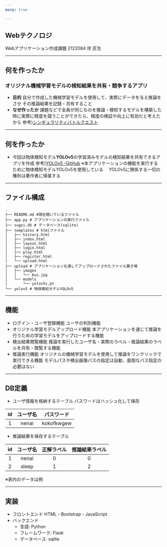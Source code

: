 ```yaml
---
marp: true

---
```

## Webテクノロジ
Webアプリケーション作成課題
2122084 伴 匠生
<!-- paginate: true -->
<!-- footer: ©︎2022 Takumi Ban -->
---
## 何を作ったか
### オリジナル機械学習モデルの検知結果を共有・競争するアプリ
- **目的**
自分で作成した機械学習モデルを使用して、実際にデータを与え推論をさせ
その推論結果を記録・共有すること
- **なぜ作ったか**
課題などで全員が同じものを推論・検知するモデルを構築した時に実際に精度を競うことができたら、精度の検証や向上に有効だと考えたから
参考)[シンギュラリティバトルクエスト](https://singularitybattlequest.club/Competitions/index.html)

---
## 何を作ったか
- 今回は物体検知モデル**YOLOv5**の学習済みモデルの検知結果を共有できるアプリを作成
参考)[YOLOv5 -GitHub](https://github.com/ultralytics/yolov5)
※本アプリケーションの機能を実行するために物体検知モデルYOLOv5を使用している
　YOLOv5に関係する一切の権利は著作者に帰属する


---
## ファイル構成
```
.
├── README.md #現在開いているファイル
├── app.py # アプリケーションの実行ファイル
├── sugoi.db # データベース(sqlite)
├── templates # htmlファイル
│   ├── history.html
│   ├── index.html
│   ├── layout.html
│   ├── login.html
│   ├── play.html
│   ├── register.html
│   └── upload.html
├── upload # アプリケーションを通してアップロードされたファイル置き場
│   ├── images
│   │   └── bus.jpg
│   └── models
│       └── yolov5s.pt
└── yolov5 # 物体検知モデルYOLOv5
```

---
## 機能
- ログイン・ユーザ登録機能
ユーザの判別機能
- オリジナル学習モデルアップロード機能
本アプリケーションを通じて推論を行うための学習モデルをアップロードする機能
- 検出結果閲覧機能
推論を実行したユーザ名・実際のラベル・推論結果のラベルを共有・閲覧する機能
- 推論実行機能
オリジナルの機械学習モデルを使用して推論をワンクリックで実行できる機能
モデルパスや検出画像パスの指定は自動、面倒なパス指定の必要はない

---
## DB定義
- ユーザ情報を格納するテーブル
パスワードはハッシュ化して保存

| id | ユーザ名 | パスワード |
| :---: | :---: | :---: |
| 1 | nenai | kokofkwgew |

- 推論結果を保存するテーブル

| id | ユーザ名 | 正解ラベル | 推論結果ラベル |
| :---: | :---: | :---: | :---: |
| 1 | nenai | 0 | 0 |
| 2 | sleep | 1 | 2 | 

※表内のデータは例

---
## 実装
- フロントエンド
HTML・Bootstrap・JavaScript
- バックエンド
  - 言語: Python
  - フレームワーク: Flask
  - データベース: sqlite